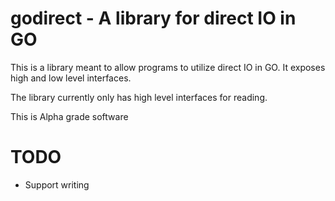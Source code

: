 # godirect - A library for direct IO in GO

This is a library meant to allow programs to utilize direct IO in GO.
It exposes high and low level interfaces.

The library currently only has high level interfaces for reading.

This is Alpha grade software

# TODO
* Support writing
